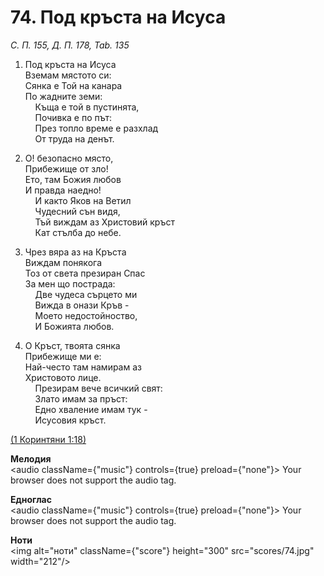 # 74. Под кръста на Исуса  

*С. П. 155, Д. П. 178, Tab. 135*  

1. Под кръста на Исуса  
Вземам мястото си:  
Сянка е Той на канара  
По жадните земи:  
    Къща е той в пустинята,  
    Почивка е по път:  
    През топло време е разхлад  
    От труда на денът.  

2. О! безопасно място,  
Прибежище от зло!  
Ето, там Божия любов  
И правда наедно!  
    И както Яков на Ветил  
    Чудесний сън видя,  
    Тъй виждам аз Христовий кръст  
    Кат стълба до небе.  

3. Чрез вяра аз на Кръста  
Виждам понякога  
Тоз от света презиран Спас  
За мен що пострада:  
    Две чудеса сърцето ми  
    Вижда в онази Кръв -  
    Моето недостойноство,  
    И Божията любов.  

4. О Кръст, твоята сянка  
Прибежище ми е:  
Най-често там намирам аз  
Христовото лице.  
    Презирам вече всичкий свят:  
    Злато имам за пръст:  
    Едно хваление имам тук -  
    Исусовия кръст.  

[(1 Коринтяни 1:18)](http://biblia.bg/index.php?k=53&g=1&s=18)  

__Мелодия__  
<audio className={"music"} controls={true} preload={"none"}><source src="mp3/74.mp3" type="audio/mpeg"/>
Your browser does not support the audio tag.
</audio>  

__Едноглас__  
<audio className={"music"} controls={true} preload={"none"}><source src="transp/74.mp3" type="audio/mpeg"/>
Your browser does not support the audio tag.
</audio>  

__Ноти__  
<img alt="ноти" className={"score"} height="300" src="scores/74.jpg" width="212"/>
